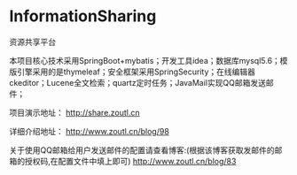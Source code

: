 # InformationSharing
资源共享平台

本项目核心技术采用SpringBoot+mybatis；开发工具idea；数据库mysql5.6；模版引擎采用的是thymeleaf；安全框架采用SpringSecurity；在线编辑器ckeditor；Lucene全文检索；quartz定时任务；JavaMail实现QQ邮箱发送邮件；

项目演示地址：
http://share.zoutl.cn

详细介绍地址：
http://www.zoutl.cn/blog/98

关于使用QQ邮箱给用户发送邮件的配置请查看博客:(根据该博客获取发邮件的邮箱的授权码,在配置文件中填上即可)
http://www.zoutl.cn/blog/83
